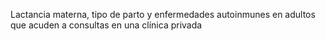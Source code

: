 Lactancia materna, tipo de parto y enfermedades autoinmunes en adultos que acuden a consultas en una clínica privada

